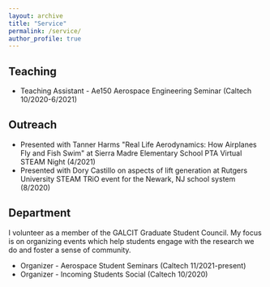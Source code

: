 ```yaml
---
layout: archive
title: "Service"
permalink: /service/
author_profile: true
---
```


<h2>Teaching</h2>

<ul>
	<li>Teaching Assistant - Ae150 Aerospace Engineering Seminar (Caltech 10/2020-6/2021) </li>
</ul>

<h2>Outreach</h2>
<ul>
	<li>Presented with Tanner Harms "Real Life Aerodynamics: How Airplanes Fly and Fish Swim" at Sierra Madre Elementary School PTA Virtual STEAM Night (4/2021)</li>
	<li>Presented with Dory Castillo on aspects of lift generation at Rutgers University STEAM TRiO event for the Newark, NJ school system (8/2020)</li>
</ul>


<h2>Department</h2>
I volunteer as a member of the GALCIT Graduate Student Council. My focus is on organizing events which help students engage with the research we do and foster a sense of community.
<ul>
	<li>Organizer - Aerospace Student Seminars (Caltech 11/2021-present) </li>
	<li>Organizer - Incoming Students Social (Caltech 10/2020) </li>
</ul>